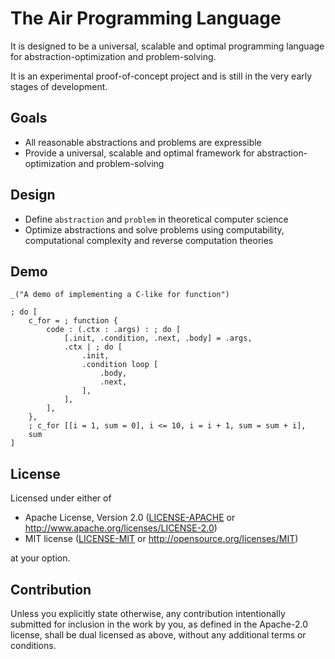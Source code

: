 # The Air Programming Language

It is designed to be a universal, scalable and optimal programming language for abstraction-optimization and problem-solving.

It is an experimental proof-of-concept project and is still in the very early stages of development.

## Goals

- All reasonable abstractions and problems are expressible
- Provide a universal, scalable and optimal framework for abstraction-optimization and problem-solving

## Design

- Define `abstraction` and `problem` in theoretical computer science
- Optimize abstractions and solve problems using computability, computational complexity and reverse computation theories

## Demo

```air
_("A demo of implementing a C-like for function")

; do [
    c_for = ; function {
        code : (.ctx : .args) : ; do [
            [.init, .condition, .next, .body] = .args,
            .ctx | ; do [
                .init,
                .condition loop [
                    .body,
                    .next,
                ],
            ],
        ],
    },
    ; c_for [[i = 1, sum = 0], i <= 10, i = i + 1, sum = sum + i],
    sum
]
```

## License

Licensed under either of

* Apache License, Version 2.0
  ([LICENSE-APACHE](LICENSE-APACHE) or <http://www.apache.org/licenses/LICENSE-2.0>)
* MIT license
  ([LICENSE-MIT](LICENSE-MIT) or <http://opensource.org/licenses/MIT>)

at your option.

## Contribution

Unless you explicitly state otherwise, any contribution intentionally submitted
for inclusion in the work by you, as defined in the Apache-2.0 license, shall be
dual licensed as above, without any additional terms or conditions.
